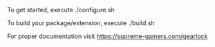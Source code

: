 To get started, execute ./configure.sh

To build your package/extension, execute ./build.sh

For proper documentation visit https://supreme-gamers.com/gearlock
